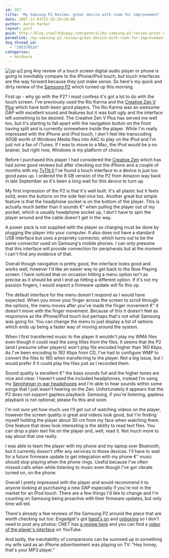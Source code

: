 ```yaml
---
id: 357
title: 'My Samsung P2 Review: great device with room for improvement'
date: 2007-11-03T22:35:35+10:00
author: Aaron Parker
layout: post
guid: http://blog.stealthpuppy.com/general/my-samsung-p2-review-great-device-with-room-for-improvement
permalink: /my-samsung-p2-review-great-device-with-room-for-improvement/
dsq_thread_id:
  - "195379526"
categories:
  - Hardware
---
```

<img align="left" src="http://stealthpuppy.com/wp-content/uploads/2007/11/yp-p2.png" alt="yp-p2.png" />Any review of a touch screen digital audio player or phone is going to inevitably compare to the iPhone/iPod touch, but touch interfaces are the way forward because they just make sense. So here's my quick and dirty review of the [Samsung P2](http://uk.samsungplay.com/product/mp3_player_detail.jsp) which turned up this morning.

First up - why go with the P2? I must confess it's got a lot to do with the touch screen. I've previously used the Rio Karma and the [Creative Zen V Plus](http://uk.europe.creative.com/products/product.asp?category=213&subcategory=214&product=15306) which have both been good players. The Rio Karma was an awesome DAP with excellent sound and features but it was butt ugly and the interface left something to be desired. The Creative Zen V Plus has served me well too, but it's starting to fall apart with the navigation button on the front having split and is currently somewhere inside the player. While I'm really impressed with the iPhone and iPod touch, I don't feel like transcoding 40GB worth of Windows Media files into AAC to play on the iPod and I'm just not a fan of iTunes. If I was to move to a Mac, the iPod would be a no brainer, but right now, Windows is my platform of choice.

Before I purchased this player I had considered the [Creative Zen](http://uk.europe.creative.com/products/product.asp?category=213&subcategory=214&product=16999) which has had some good reviews but after checking out the iPhone and a couple of months with my [TyTN II](http://www.htc.com/product/03-product_tytn_II.htm) I've found a touch interface to a device is just too good pass up. I ordered the 8 GB version of the P2 from Amazon way back in late September so it's been a long wait for this device to turn up.

My first impression of the P2 is that it's well built. It's all plastic but it feels solid, even the buttons on the side feel nice too. Another great but simple feature is that the headphone socket is on the bottom of the player. This is actually much better than it sounds €“ when pulling the player out of my pocket, which is usually headphone socket up, I don't have to spin the player around and the cable doesn't get in the way.

A power pack is not supplied with the player so charging must be done by plugging the player into your computer. It also does not have a standard USB interface but uses a propriety connector, which turns out to be the same connector used on Samsung's mobile phones. I can only presume that this interface will provide connection for peripherals but at the moment I can't find any evidence of that.

Overall though navigation is pretty good, the interface looks good and works well, however I'd like an easier way to get back to the Now Playing screen. I have noticed that on occasion hitting a menu option isn't as precise as it should be and I end up hitting a different option. If it's not my passion fingers, I would expect a firmware update will fix this up.

The default interface for the menu doesn't respond as I would have expected. When you move your finger across the screen to scroll through the options, the menu moves after you've made the finger movement €“ it doesn't move with the finger movement. Because of this it doesn't feel as responsive as the iPhone/iPod touch but perhaps that's not what Samsung was going for. You can change the menu to just display a list of options which ends up being a faster way of moving around the system.

When I first transferred music to the player it wouldn't play my WMA files even though it could read the song titles from the files. It seems that the P2 (and I presume other players) won't play file encoded higher than 160 Kbps. As I've been encoding to 192 Kbps from CD, I've had to configure WMP to convert the files to 160 when transferring to the player. Not a big issue, but I would prefer if it could play the files just as I recorded them.

Sound quality is excellent €“ the bass sounds full and the higher tones are nice and clear. I haven't used the included headphones, instead I'm using my [Sennheiser in-ear headphones](http://www.sennheiser.com/sennheiser/icm_eng.nsf/root/500830?Open&print=) and I'm able to hear sounds within some songs that I just wasn't hearing on the Zen. Unfortunately it appears that the P2 does not support gapless playback. Samsung, if you're listening, gapless playback is not optional; please fix this and soon.

I'm not sure yet how much use I'll get out of watching videos on the player, however the screen quality is great and videos look good, but I'm finding myself holding the player about 30 cm from my face when watching them. One feature that does look interesting is the ability to read text files. You can drop a plain text file on the player and, well, read it. Not much more to say about that one really.

I was able to team the player with my phone and my laptop over Bluetooth, but it currently doesn't offer any services to those devices. I'll have to wait for a future firmware update to get integration with my phone €“ music should stop playing when the phone rings. Useful because I've often missed calls when while listening to music even though I've got vibrate turned on, on the phone.

Overall I pretty impressed with the player and would recommend it to anyone looking at purchasing a new DAP especially if you're not in the market for an iPod touch. There are a few things I'd like to change and I'm counting on Samsung being proactive with their firmware updates, but only time will tell.

There's already a few reviews of the Samsung P2 around the place that are worth checking out too: Engadget's got [hand's on](http://www.engadget.com/2007/08/31/hands-on-with-samsungs-yp-p2-widescreen-pmp/) and [unboxing](http://www.engadget.com/2007/11/01/hands-on-again-with-samsungs-p2/) so I don't need to post any photos; CNET has [a review here](http://reviews.cnet.co.uk/digitalmusic/0,39029994,49293747,00.htm) and you can find a [video of the player's interface](http://www.youtube.com/watch?v=f-X3xhVv-Qg) on YouTube.

And lastly, the inevitability of comparisons can be summed up in something my wife said as an iPhone advertisement was playing on TV: "Hey honey, that's your MP3 player."
